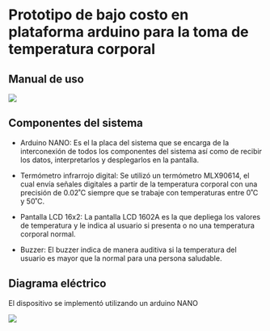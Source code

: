 # Prototipo de bajo costo en plataforma arduino para la toma de temperatura corporal

## Manual de uso

<img src="https://user-images.githubusercontent.com/111079577/184246113-ddf55de2-5dc9-43aa-a57b-b8fbc21639b5.png"/>

## Componentes del sistema

- Arduino NANO: Es el la placa del sistema que se encarga de la interconexión de todos los componentes del sistema así como de recibir los datos, interpretarlos y desplegarlos en la pantalla.

- Termómetro infrarrojo digital: Se utilizó un termómetro MLX90614, el cual envía señales digitales a partir de la temperatura corporal con una precisión de 0.02˚C siempre que se trabaje con temperaturas entre 0˚C y 50˚C.

- Pantalla LCD 16x2: La pantalla LCD 1602A es la que depliega los valores de temperatura y le indica al usuario si presenta o no una temperatura corporal normal.

- Buzzer: El buzzer indica de manera auditiva si la temperatura del usuario es mayor que la normal para una persona saludable.

## Diagrama eléctrico

El dispositivo se implementó utilizando un arduino NANO

<img src="https://user-images.githubusercontent.com/111079577/184243457-439eb978-cc31-4dd1-b951-ce9ff9db84ee.jpg"/>

